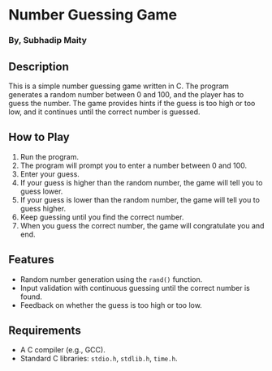  <h1>Number Guessing Game</h1>
<h3>By, Subhadip Maity</h3>

<h2>Description</h2>
<p>This is a simple number guessing game written in C. The program generates a random number between 0 and 100, and the player has to guess the number. The game provides hints if the guess is too high or too low, and it continues until the correct number is guessed.</p>
<h2>How to Play</h2>
<ol>
    <li>Run the program.</li>
    <li>The program will prompt you to enter a number between 0 and 100.</li>    <li>Enter your guess.</li>
    <li>If your guess is higher than the random number, the game will tell you to guess lower.</li>
    <li>If your guess is lower than the random number, the game will tell you to guess higher.</li>
    <li>Keep guessing until you find the correct number.</li>
    <li>When you guess the correct number, the game will congratulate you and end.</li>
</ol>
<h2>Features</h2>
<ul>    
    <li>Random number generation using the <code>rand()</code> function.</li>
    <li>Input validation with continuous guessing until the correct number is found.</li>
    <li>Feedback on whether the guess is too high or too low.</li>
</ul>
<h2>Requirements</h2>
<ul>    
    <li>A C compiler (e.g., GCC).</li>
    <li>Standard C libraries: <code>stdio.h</code>, <code>stdlib.h</code>, <code>time.h</code>.</li>
</ul>


